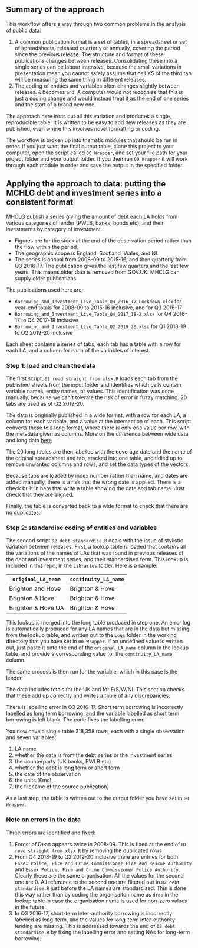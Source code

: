 ## Summary of the approach
This workflow offers a way through two common problems in the analysis of public data:
1. A common publication format is a set of tables, in a spreadsheet or set of spreadsheets, released quarterly or annually, covering the period since the previous release. The structure and format of these publications changes between releases. Consolidating these into a single series can be labour intensive, because the small variations in presentation mean you cannot safely assume that cell X5 of the third tab will be measuring the same thing in different releases.
2. The coding of entities and variables often changes slightly between releases. `&` becomes `and`. A computer would not recognise that this is just a coding change and would instead treat it as the end of one series and the start of a brand new one. 

The approach here irons out all this variation and produces a single, reproducible table. It is written to be easy to add new releases as they are published, even where this involves novel formatting or coding.

The workflow is broken up into thematic modules that should be run in order. If you just want the final output table, clone this project to your computer, open the script called `00 Wrapper`, and set your file path for your project folder and your output folder. If you then run `00 Wrapper` it will work through each module in order and save the output in the specified folder.

## Applying the approach to data: putting the MCHLG debt and investment series into a consistent format
MHCLG [publish a series](https://www.gov.uk/government/statistical-data-sets/live-tables-on-local-government-finance) giving the amount of debt each LA holds from various categories of lender (PWLB, banks, bonds etc), and their investments by category of investment. 
* Figures are for the stock at the end of the observation period rather than the flow within the period. 
* The geographic  scope is England, Scotland, Wales, and NI. 
* The series is annual from 2008-09 to 2015-16, and then quarterly from Q3 2016-17.
The publication gives the last few quarters and the last few years. This means older data is removed from GOV.UK. MHCLG can supply older publications. 

The publications used here are:
* `Borrowing_and_Investment_Live_Table_Q3_2016_17 Lockdown.xlsx` for year-end totals for 2008-09 to 2015-16 inclusive, and for Q3 2016-17
* `Borrowing_and_Investment_Live_Table_Q4_2017_18-2.xlsx` for Q4 2016-17 to Q4 2017-18 inclusive
* `Borrowing_and_Investment_Live_Table_Q2_2019_20.xlsx` for Q1 2018-19 to Q2 2019-20 inclusive

Each sheet contains a series of tabs; each tab has a table with a row for each LA, and a column for each of the variables of interest. 

### Step 1: load and clean the data
The first script, `01 read straight from xlsx.R` loads each tab from the published sheets from the input folder and identifies which cells contain variable names, entity names, or values. This identification was done manually, because we can't tolerate the risk of error in fuzzy matching. 20 tabs are used as of Q2 2019-20.

The data is originally published in a wide format, with a row for each LA, a column for each variable, and a value at the intersection of each. This script converts these to a long format, where there is only one value per row, with the metadata given as columns. More on the difference between wide data and long data [here](https://en.wikipedia.org/wiki/Wide_and_narrow_data)

The 20 long tables are then labelled with the coverage date and the name of the original spreadsheet and tab, stacked into one table, and tidied up to remove unwanted columns and rows, and set the data types of the vectors.

Because tabs are loaded by index number rather than name, and dates are added manually, there is a risk that the wrong date is applied. There is a check built in here that write a table showing the date and tab name. Just check that they are aligned. 

Finally, the table is converted back to a wide format to check that there are no duplicates.

### Step 2: standardise coding of entities and variables
The second script `02 debt standardise.R` deals with the issue of stylistic variation between releases. First, a lookup table is loaded that contains all the variations of the names of LAs that was found in previous releases of the debt and investment series, and their standardised form. This lookup is included in this repo, in the `Libraries` folder. Here is a sample:

|`original_LA_name`|`continuity_LA_name`|
|---|---|
|Brighton and Hove|Brighton & Hove|
|Brighton & Hove|Brighton & Hove|
|Brighton & Hove UA|Brighton & Hove|

This lookup is merged into the long table produced in step one. An error log is automatically produced for any LA names that are in the data but missing from the lookup table, and written out to the `Logs` folder in the working directory that you have set in `00 Wrapper`. If an undefined value is written out, just paste it onto the end of the `original_LA_name` column in the lookup table, and provide a corresponding value for the `continuity_LA_name` column.

The same process is then run for the variable, which in this case is the lender. 

The data includes totals for the UK and for E/S/W/NI. This section checks that these add up correctly and writes a table of any discrepancies. 

There is labelling error in Q3 2016-17. Short term borrowing is incorrectly labelled as long term borrowing, and the variable labelled as short term borrowing is left blank. The code fixes the labelling error.  

You now have a single table 218,358 rows, each with a single observation and seven variables:
1. LA name
2. whether the data is from the debt series or the investment series
3. the counterparty (UK banks, PWLB etc)
4. whether the debt is long term or short term
5. the date of the observation
6. the units (£ms),
7. the filename of the source publication)

As a last step, the table is written out to the output folder you have set in `00 Wrapper`. 

### Note on errors in the data
Three errors are identified and fixed:
1. Forest of Dean appears twice in 2008-09. This is fixed at the end of `01 read straight from xlsx.R` by removing the duplicated rows
2. From Q4 2018-19 to Q2 2019-20 inclusive there are entries for both `Essex Police, Fire and Crime Commissioner Fire and Rescue Authority` and `Essex Police, Fire and Crime Commissioner Police Authority`. Clearly these are the same organisation. All the values for the second one are 0. All reference to the second one are flitered out in `02 debt standardise.R` just before the LA names are standardised. This is done this way rather than by coding the organisaiton name as `drop` in the lookup table in case the organisation name is used for non-zero values in the future. 
3. In Q3 2016-17, short-term inter-authority borrowing is incorrectly labelled as long-term, and the values for long-term inter-authority lending are missing. This is addressed towards the end of `02 debt standardise.R` by fixing the labelling error and setting NAs for long-term borrowing.
